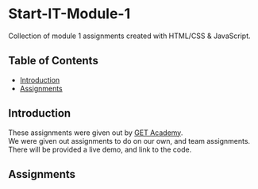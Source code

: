 # Start-IT-Module-1

Collection of module 1 assignments created with HTML/CSS & JavaScript.

## Table of Contents
* [Introduction](#Introduction)  
* [Assignments](#Assignments)

## Introduction

These assignments were given out by [GET Academy](https://www.getacademy.no/).  
We were given out assignments to do on our own, and team assignments.  
There will be provided a live demo, and link to the code. 

## Assignments


